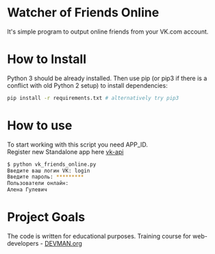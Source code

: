 # Watcher of Friends Online

It's simple program to output online friends from your VK.com account.

# How to Install

Python 3 should be already installed. Then use pip (or pip3 if there is a conflict with old Python 2 setup) to install dependencies:

```bash
pip install -r requirements.txt # alternatively try pip3
```

# How to use
To start working with this script you need APP_ID.<br>
Register new Standalone app here [vk-api](https://vk.com/dev)

```bash
$ python vk_friends_online.py
Введите ваш логин VK: login
Введите пароль: *********
Пользователи онлайн:
Алена Гулевич
```

# Project Goals

The code is written for educational purposes. Training course for web-developers - [DEVMAN.org](https://devman.org)
